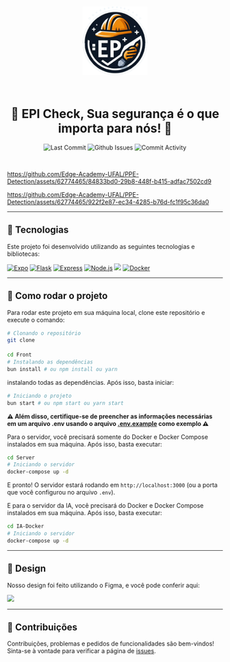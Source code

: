 <br>
<div align="center">
  <p>
    <img alt="PPE Detection's logo" src="https://github.com/edge-academy-ufal/ppe-detection/blob/main/Front/src/assets/icon.png" height="160" />
  </p>

<br>

# 👷 EPI Check, Sua segurança é o que importa para nós! 🦺

</div>

<p align="center">
  <img alt="Last Commit" src="https://img.shields.io/github/last-commit/edge-academy-ufal/ppe-detection?style=for-the-badge" />
  <img alt="Github Issues" src="https://img.shields.io/github/issues/edge-academy-ufal/ppe-detection?style=for-the-badge" />
  <img alt="Commit Activity" src="https://img.shields.io/github/commit-activity/m/edge-academy-ufal/ppe-detection?style=for-the-badge" />
</p>

<br>

https://github.com/Edge-Academy-UFAL/PPE-Detection/assets/62774465/84833bd0-29b8-448f-b415-adfac7502cd9

https://github.com/Edge-Academy-UFAL/PPE-Detection/assets/62774465/922f2e87-ec34-4285-b76d-fc1f95c36da0


---

## 🧪 Tecnologias

Este projeto foi desenvolvido utilizando as seguintes tecnologias e bibliotecas:

<a href="https://expo.dev/" target="_blank"><img alt="Expo" height="30px" src="https://img.shields.io/badge/-Expo-000020?style=for-the-badge&logo=expo&logoColor=white" /></a>
<a href="https://flask.palletsprojects.com/en/2.0.x/" target="_blank"><img alt="Flask" height="30px" src="https://img.shields.io/badge/-Flask-FFFFFF?style=for-the-badge&logo=flask&logoColor=black" /></a>
<a href="https://expressjs.com/" target="_blank"><img alt="Express" height="31px" src="https://img.shields.io/badge/-Express-000000?style=for-the-badge&logo=express&logoColor=white" /></a>
<a href="https://nodejs.org/en/" target="_blank"><img alt="Node.js" height="30px" src="https://img.shields.io/badge/-Node.js-339933?style=for-the-badge&logo=node.js&logoColor=white" /></a>
<a href="https://www.prisma.io/"><img src="https://img.shields.io/badge/Prisma-2D3748?style=for-the-badge&logo=prisma&logoColor=white" height="30px"></a>
<a href="https://www.docker.com/" target="_blank"><img alt="Docker" height="30px" src="https://img.shields.io/badge/-Docker-2496ED?style=for-the-badge&logo=docker&logoColor=white" /></a>

---

## 🚀 Como rodar o projeto

Para rodar este projeto em sua máquina local, clone este repositório e execute o comando:

```sh
# Clonando o repositório
git clone

cd Front
# Instalando as dependências
bun install # ou npm install ou yarn
```

instalando todas as dependências. Após isso, basta iniciar:

```sh
# Iniciando o projeto
bun start # ou npm start ou yarn start
```

**⚠ Além disso, certifique-se de preencher as informações necessárias em um arquivo .env usando o arquivo [.env.example](https://github.com/edge-academy-ufal/ppe-detection/blob/main/Front/.env.example) como exemplo ⚠**

Para o servidor, você precisará somente do Docker e Docker Compose instalados em sua máquina. Após isso, basta executar:

```sh
cd Server
# Iniciando o servidor
docker-compose up -d
```

E pronto! O servidor estará rodando em `http://localhost:3000` (ou a porta que você configurou no arquivo `.env`).

E para o servidor da IA, você precisará do Docker e Docker Compose instalados em sua máquina. Após isso, basta executar:

```sh
cd IA-Docker
# Iniciando o servidor
docker-compose up -d
```

---

## 🎨 Design

Nosso design foi feito utilizando o Figma, e você pode conferir aqui:

<a href="https://www.figma.com/file/YwlF34b9IfuJyCeMBXfw3H/Wireframe?type=design"><img src="https://img.shields.io/badge/Figma-F24E1E?style=for-the-badge&logo=figma&logoColor=white" height="30px"></a>

---

## 🤝 Contribuições

Contribuições, problemas e pedidos de funcionalidades são bem-vindos!<br />Sinta-se à vontade para verificar a página de [issues](https://github.com/edge-academy-ufal/ppe-detection/issues).
